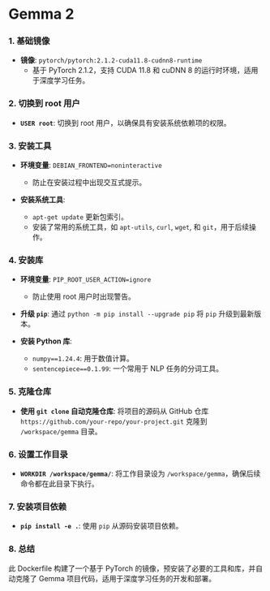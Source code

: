 # Gemma 2

### **1. 基础镜像**

- **镜像**: `pytorch/pytorch:2.1.2-cuda11.8-cudnn8-runtime`
  - 基于 PyTorch 2.1.2，支持 CUDA 11.8 和 cuDNN 8 的运行时环境，适用于深度学习任务。

### **2. 切换到 root 用户**

- **`USER root`**: 切换到 root 用户，以确保具有安装系统依赖项的权限。

### **3. 安装工具**

- **环境变量**: `DEBIAN_FRONTEND=noninteractive`
  - 防止在安装过程中出现交互式提示。

- **安装系统工具**:
  - `apt-get update` 更新包索引。
  - 安装了常用的系统工具，如 `apt-utils`, `curl`, `wget`, 和 `git`，用于后续操作。

### **4. 安装库**

- **环境变量**: `PIP_ROOT_USER_ACTION=ignore`
  - 防止使用 root 用户时出现警告。

- **升级 `pip`**: 通过 `python -m pip install --upgrade pip` 将 `pip` 升级到最新版本。
- **安装 Python 库**:
  - `numpy==1.24.4`: 用于数值计算。
  - `sentencepiece==0.1.99`: 一个常用于 NLP 任务的分词工具。

### **5. 克隆仓库**

- **使用 `git clone` 自动克隆仓库**: 将项目的源码从 GitHub 仓库 `https://github.com/your-repo/your-project.git` 克隆到 `/workspace/gemma` 目录。

### **6. 设置工作目录**

- **`WORKDIR /workspace/gemma/`**: 将工作目录设为 `/workspace/gemma`，确保后续命令都在此目录下执行。

### **7. 安装项目依赖**

- **`pip install -e .`**: 使用 `pip` 从源码安装项目依赖。

### **8. 总结**

此 Dockerfile 构建了一个基于 PyTorch 的镜像，预安装了必要的工具和库，并自动克隆了 Gemma 项目代码，适用于深度学习任务的开发和部署。